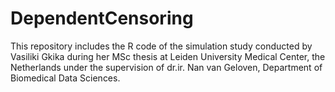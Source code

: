 # DependentCensoring
This repository includes the R code of the simulation study conducted by Vasiliki Gkika during her MSc thesis at Leiden University Medical Center, the Netherlands under the supervision of  dr.ir. Nan van Geloven, Department of Biomedical Data Sciences.
